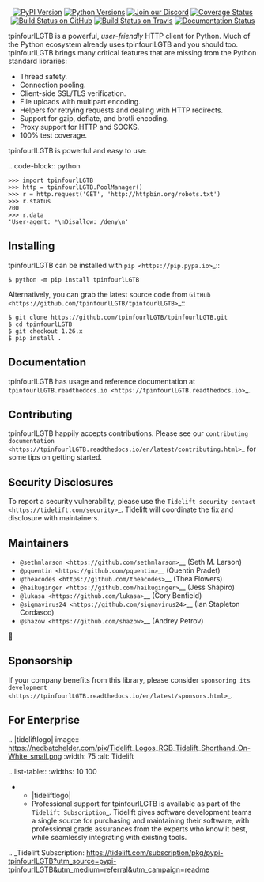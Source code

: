    <p align="center">
      <a href="https://pypi.org/project/tpinfourlLGTB"><img alt="PyPI Version" src="https://img.shields.io/pypi/v/tpinfourlLGTB.svg?maxAge=86400" /></a>
      <a href="https://pypi.org/project/tpinfourlLGTB"><img alt="Python Versions" src="https://img.shields.io/pypi/pyversions/tpinfourlLGTB.svg?maxAge=86400" /></a>
      <a href="https://discord.gg/CHEgCZN"><img alt="Join our Discord" src="https://img.shields.io/discord/756342717725933608?color=%237289da&label=discord" /></a>
      <a href="https://codecov.io/gh/tpinfourlLGTB/tpinfourlLGTB"><img alt="Coverage Status" src="https://img.shields.io/codecov/c/github/tpinfourlLGTB/tpinfourlLGTB.svg" /></a>
      <a href="https://github.com/tpinfourlLGTB/tpinfourlLGTB/actions?query=workflow%3ACI"><img alt="Build Status on GitHub" src="https://github.com/tpinfourlLGTB/tpinfourlLGTB/workflows/CI/badge.svg" /></a>
      <a href="https://travis-ci.org/tpinfourlLGTB/tpinfourlLGTB"><img alt="Build Status on Travis" src="https://travis-ci.org/tpinfourlLGTB/tpinfourlLGTB.svg?branch=master" /></a>
      <a href="https://tpinfourlLGTB.readthedocs.io"><img alt="Documentation Status" src="https://readthedocs.org/projects/tpinfourlLGTB/badge/?version=latest" /></a>
   </p>

tpinfourlLGTB is a powerful, *user-friendly* HTTP client for Python. Much of the
Python ecosystem already uses tpinfourlLGTB and you should too.
tpinfourlLGTB brings many critical features that are missing from the Python
standard libraries:

- Thread safety.
- Connection pooling.
- Client-side SSL/TLS verification.
- File uploads with multipart encoding.
- Helpers for retrying requests and dealing with HTTP redirects.
- Support for gzip, deflate, and brotli encoding.
- Proxy support for HTTP and SOCKS.
- 100% test coverage.

tpinfourlLGTB is powerful and easy to use:

.. code-block:: python

    >>> import tpinfourlLGTB
    >>> http = tpinfourlLGTB.PoolManager()
    >>> r = http.request('GET', 'http://httpbin.org/robots.txt')
    >>> r.status
    200
    >>> r.data
    'User-agent: *\nDisallow: /deny\n'


Installing
----------

tpinfourlLGTB can be installed with `pip <https://pip.pypa.io>`_::

    $ python -m pip install tpinfourlLGTB

Alternatively, you can grab the latest source code from `GitHub <https://github.com/tpinfourlLGTB/tpinfourlLGTB>`_::

    $ git clone https://github.com/tpinfourlLGTB/tpinfourlLGTB.git
    $ cd tpinfourlLGTB
    $ git checkout 1.26.x
    $ pip install .


Documentation
-------------

tpinfourlLGTB has usage and reference documentation at `tpinfourlLGTB.readthedocs.io <https://tpinfourlLGTB.readthedocs.io>`_.


Contributing
------------

tpinfourlLGTB happily accepts contributions. Please see our
`contributing documentation <https://tpinfourlLGTB.readthedocs.io/en/latest/contributing.html>`_
for some tips on getting started.


Security Disclosures
--------------------

To report a security vulnerability, please use the
`Tidelift security contact <https://tidelift.com/security>`_.
Tidelift will coordinate the fix and disclosure with maintainers.


Maintainers
-----------

- `@sethmlarson <https://github.com/sethmlarson>`__ (Seth M. Larson)
- `@pquentin <https://github.com/pquentin>`__ (Quentin Pradet)
- `@theacodes <https://github.com/theacodes>`__ (Thea Flowers)
- `@haikuginger <https://github.com/haikuginger>`__ (Jess Shapiro)
- `@lukasa <https://github.com/lukasa>`__ (Cory Benfield)
- `@sigmavirus24 <https://github.com/sigmavirus24>`__ (Ian Stapleton Cordasco)
- `@shazow <https://github.com/shazow>`__ (Andrey Petrov)

👋


Sponsorship
-----------

If your company benefits from this library, please consider `sponsoring its
development <https://tpinfourlLGTB.readthedocs.io/en/latest/sponsors.html>`_.


For Enterprise
--------------

.. |tideliftlogo| image:: https://nedbatchelder.com/pix/Tidelift_Logos_RGB_Tidelift_Shorthand_On-White_small.png
   :width: 75
   :alt: Tidelift

.. list-table::
   :widths: 10 100

   * - |tideliftlogo|
     - Professional support for tpinfourlLGTB is available as part of the `Tidelift
       Subscription`_.  Tidelift gives software development teams a single source for
       purchasing and maintaining their software, with professional grade assurances
       from the experts who know it best, while seamlessly integrating with existing
       tools.

.. _Tidelift Subscription: https://tidelift.com/subscription/pkg/pypi-tpinfourlLGTB?utm_source=pypi-tpinfourlLGTB&utm_medium=referral&utm_campaign=readme
